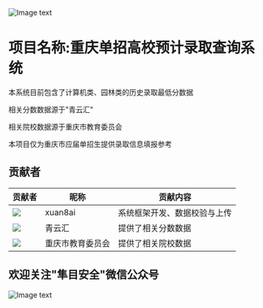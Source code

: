 ![Image text](https://count.getloli.com/@xiaotao?name=xiaotao&theme=moebooru-h&padding=7&offset=0&align=center&scale=1&pixelated=1&darkmode=auto)

项目名称:重庆单招高校预计录取查询系统<br>
==========

本系统目前包含了计算机类、园林类的历史录取最低分数据

相关分数数据源于"青云汇"

相关院校数据源于重庆市教育委员会

本项目仅为重庆市应届单招生提供录取信息填报参考

## 贡献者

贡献者  | 昵称  | 贡献内容
 ---- | ----- | ------  
<img src="https://q.qlogo.cn/g?b=qq&s=200&nk=2594709540" />| xuan8ai | 系统框架开发、数据校验与上传
<img src="https://zhengxin-pub.cdn.bcebos.com/financepic/a4a6801ad5c7baa0601d4921245159be_fullsize.jpg" />| 青云汇  | 提供了相关分数数据
<img src="https://ts1.tc.mm.bing.net/th/id/R-C.b1616ab01e35b4baffb9f89ccf7d94f8?rik=cwsbuoIWsfNO9w&riu=http%3a%2f%2f17681101.s21i.faiusr.com%2f2%2fABUIABACGAAglKTXiAYotfbC6AYw-ww4-ww!400x400.jpg&ehk=4YGDlRVqVP3icupOfJg394uURNLTmX8b47ENC0GddeQ%3d&risl=&pid=ImgRaw&r=0" />| 重庆市教育委员会 | 提供了相关院校数据

欢迎关注"隼目安全"微信公众号
-----
![Image text](https://xuan8ai.github.io/xuanbai/qrcode1718724077637.jpg)